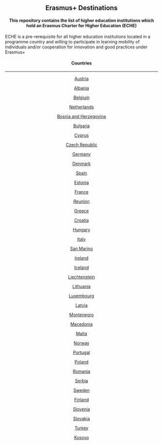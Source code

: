 <h2 align="center">
  Erasmus+ Destinations
</h2>

<h4 align="center">
  This repository contains the list of higher education institutions which hold an Erasmus Charter for Higher Education (ECHE)
</h4>

ECHE is a pre-rerequisite for all higher education institutions located in a programme country and willing to participate in learning mobility of individuals and/or cooperation for innovation and good practices under Erasmus+

<h4 align="center">
  Countries
</h4>

---

<!-- LIST BEGIN -->

  <p align="center">
    <a href="/AT">
      Austria
    </a>
  </p>

  <p align="center">
    <a href="/AL">
      Albania
    </a>
  </p>

  <p align="center">
    <a href="/BE">
      Belgium
    </a>
  </p>

  <p align="center">
    <a href="/NL">
      Netherlands
    </a>
  </p>

  <p align="center">
    <a href="/BA">
      Bosnia and Herzegovina
    </a>
  </p>

  <p align="center">
    <a href="/BG">
      Bulgaria
    </a>
  </p>

  <p align="center">
    <a href="/CY">
      Cyprus
    </a>
  </p>

  <p align="center">
    <a href="/CZ">
      Czech Republic
    </a>
  </p>

  <p align="center">
    <a href="/DE">
      Germany
    </a>
  </p>

  <p align="center">
    <a href="/DK">
      Denmark
    </a>
  </p>

  <p align="center">
    <a href="/ES">
      Spain
    </a>
  </p>

  <p align="center">
    <a href="/EE">
      Estonia
    </a>
  </p>

  <p align="center">
    <a href="/FR">
      France
    </a>
  </p>

  <p align="center">
    <a href="/RE">
      Reunion
    </a>
  </p>

  <p align="center">
    <a href="/EL">
      Greece
    </a>
  </p>

  <p align="center">
    <a href="/HR">
      Croatia
    </a>
  </p>

  <p align="center">
    <a href="/HU">
      Hungary
    </a>
  </p>

  <p align="center">
    <a href="/IT">
      Italy
    </a>
  </p>

  <p align="center">
    <a href="/SM">
      San Marino
    </a>
  </p>

  <p align="center">
    <a href="/IE">
      Ireland
    </a>
  </p>

  <p align="center">
    <a href="/IS">
      Iceland
    </a>
  </p>

  <p align="center">
    <a href="/LI">
      Liechtenstein
    </a>
  </p>

  <p align="center">
    <a href="/LT">
      Lithuania
    </a>
  </p>

  <p align="center">
    <a href="/LU">
      Luxembourg
    </a>
  </p>

  <p align="center">
    <a href="/LV">
      Latvia
    </a>
  </p>

  <p align="center">
    <a href="/ME">
      Montenegro
    </a>
  </p>

  <p align="center">
    <a href="/MK">
      Macedonia
    </a>
  </p>

  <p align="center">
    <a href="/MT">
      Malta
    </a>
  </p>

  <p align="center">
    <a href="/NO">
      Norway
    </a>
  </p>

  <p align="center">
    <a href="/PT">
      Portugal
    </a>
  </p>

  <p align="center">
    <a href="/PL">
      Poland
    </a>
  </p>

  <p align="center">
    <a href="/RO">
      Romania
    </a>
  </p>

  <p align="center">
    <a href="/RS">
      Serbia
    </a>
  </p>

  <p align="center">
    <a href="/SE">
      Sweden
    </a>
  </p>

  <p align="center">
    <a href="/FI">
      Finland
    </a>
  </p>

  <p align="center">
    <a href="/SI">
      Slovenia
    </a>
  </p>

  <p align="center">
    <a href="/SK">
      Slovakia
    </a>
  </p>

  <p align="center">
    <a href="/TR">
      Turkey
    </a>
  </p>

  <p align="center">
    <a href="/XK">
      Kosovo
    </a>
  </p>
<!-- LIST END -->
